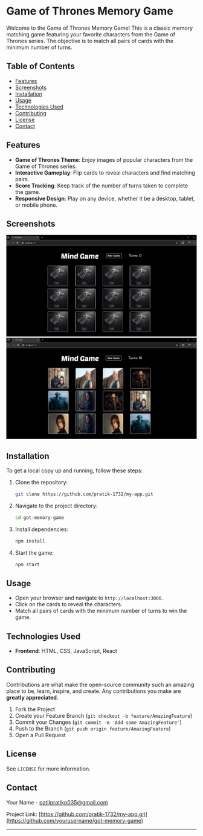 # Game of Thrones Memory Game

Welcome to the Game of Thrones Memory Game! This is a classic memory matching game featuring your favorite characters from the Game of Thrones series. The objective is to match all pairs of cards with the minimum number of turns.

## Table of Contents

- [Features](#features)
- [Screenshots](#screenshots)
- [Installation](#installation)
- [Usage](#usage)
- [Technologies Used](#technologies-used)
- [Contributing](#contributing)
- [License](#license)
- [Contact](#contact)

## Features

- **Game of Thrones Theme**: Enjoy images of popular characters from the Game of Thrones series.
- **Interactive Gameplay**: Flip cards to reveal characters and find matching pairs.
- **Score Tracking**: Keep track of the number of turns taken to complete the game.
- **Responsive Design**: Play on any device, whether it be a desktop, tablet, or mobile phone.

## Screenshots

![Initial View](/Project%20SS/initial.png)
![Final View](/Project%20SS/final.png)

## Installation

To get a local copy up and running, follow these steps:

1. Clone the repository:
   ```sh
   git clone https://github.com/pratik-1732/my-app.git
   ```
2. Navigate to the project directory:
   ```sh
   cd got-memory-game
   ```
3. Install dependencies:
   ```sh
   npm install
   ```
4. Start the game:
   ```sh
   npm start
   ```

## Usage

- Open your browser and navigate to `http://localhost:3000`.
- Click on the cards to reveal the characters.
- Match all pairs of cards with the minimum number of turns to win the game.

## Technologies Used

- **Frontend**: HTML, CSS, JavaScript, React

## Contributing

Contributions are what make the open-source community such an amazing place to be, learn, inspire, and create. Any contributions you make are **greatly appreciated**.

1. Fork the Project
2. Create your Feature Branch (`git checkout -b feature/AmazingFeature`)
3. Commit your Changes (`git commit -m 'Add some AmazingFeature'`)
4. Push to the Branch (`git push origin feature/AmazingFeature`)
5. Open a Pull Request

## License

See `LICENSE` for more information.

## Contact

Your Name - [patilpratikp035@gmail.com](mailto:your.email@example.com)

Project Link: [https://github.com/pratik-1732/my-app.git](https://github.com/yourusername/got-memory-game)

---
